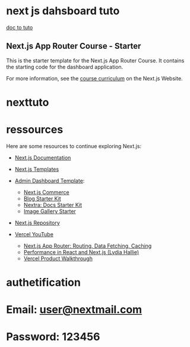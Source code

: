 # next js dahsboard tuto

[doc to tuto](https://nextjs.org/learn/dashboard-app)


## Next.js App Router Course - Starter

This is the starter template for the Next.js App Router Course. It contains the starting code for the dashboard application.

For more information, see the [course curriculum](https://nextjs.org/learn) on the Next.js Website.
# nexttuto




# ressources
Here are some resources to continue exploring Next.js:

- [Next.js Documentation](https://nextjs.org/docs)
- [ Next.js Templates](https://vercel.com/templates?framework=next.js)


- [Admin Dashboard Template](https://vercel.com/templates/next.js/admin-dashboard-tailwind-planetscale-react-nextjs):
  - [Next.js Commerce](https://vercel.com/templates/next.js/nextjs-commerce)
  - [Blog Starter Kit](https://vercel.com/templates/next.js/blog-starter-kit)
  - [Nextra: Docs Starter Kit](https://vercel.com/templates/next.js/documentation-starter-kit)
  - [Image Gallery Starter](https://vercel.com/templates/next.js/image-gallery-starter)
- [Next.js Repository](https://github.com/vercel/next.js)
- [Vercel YouTube](https://www.youtube.com/@VercelHQ/videos)
  - [Next.js App Router: Routing, Data Fetching, Caching](https://www.youtube.com/watch?v=gSSsZReIFRk)
  - [Performance in React and Next.js (Lydia Hallie)](https://www.youtube.com/watch?v=SqVLqvsiAYQ)
  - [Vercel Product Walkthrough](https://www.youtube.com/watch?v=sPmat30SE4k)


# authetification 

#    Email: user@nextmail.com
#    Password: 123456